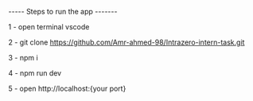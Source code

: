 ----- Steps to run the app -------

1 - open terminal vscode

2 - git clone https://github.com/Amr-ahmed-98/Intrazero-intern-task.git

3 - npm i

4 - npm run dev 

5 - open  http://localhost:{your port}

